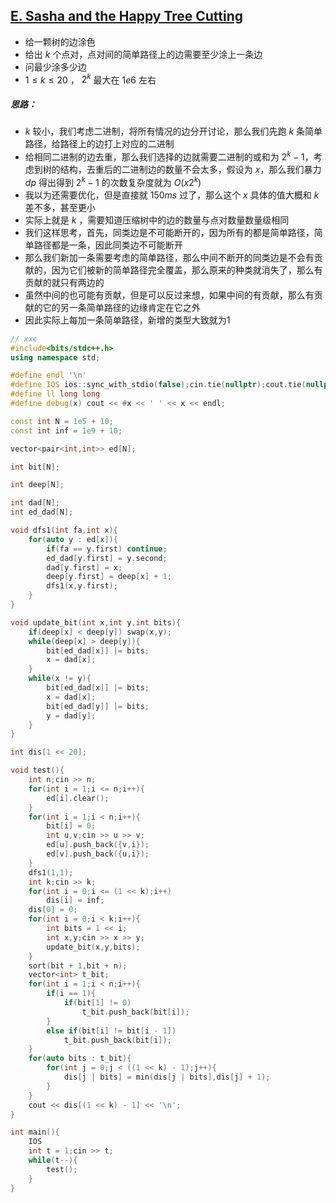 ## [E. Sasha and the Happy Tree Cutting](https://codeforces.com/contest/1929/problem/E)

* 给一颗树的边涂色
* 给出 $k$ 个点对，点对间的简单路径上的边需要至少涂上一条边
* 问最少涂多少边
*  $1\leq k\leq 20$ ， $2^k$ 最大在 $1e6$ 左右

##### 思路：

*  $k$ 较小，我们考虑二进制，将所有情况的边分开讨论，那么我们先跑 $k$ 条简单路径，给路径上的边打上对应的二进制
* 给相同二进制的边去重，那么我们选择的边就需要二进制的或和为 $2^k-1$，考虑到树的结构，去重后的二进制边的数量不会太多，假设为 $x$，那么我们暴力 $dp$ 得出得到 $2^k-1$ 的次数复杂度就为 $O(x2^k)$
* 我以为还需要优化，但是直接就 $150ms$ 过了，那么这个 $x$ 具体的值大概和 $k$ 差不多，甚至更小
* 实际上就是 $k$ ，需要知道压缩树中的边的数量与点对数量数量级相同
* 我们这样思考，首先，同类边是不可能断开的，因为所有的都是简单路径，简单路径都是一条，因此同类边不可能断开
* 那么我们新加一条需要考虑的简单路径，那么中间不断开的同类边是不会有贡献的，因为它们被新的简单路径完全覆盖，那么原来的种类就消失了，那么有贡献的就只有两边的
* 虽然中间的也可能有贡献，但是可以反过来想，如果中间的有贡献，那么有贡献的它的另一条简单路径的边缘肯定在它之外
* 因此实际上每加一条简单路径，新增的类型大致就为1

```cpp
// xxc
#include<bits/stdc++.h>
using namespace std;

#define endl '\n'
#define IOS ios::sync_with_stdio(false);cin.tie(nullptr);cout.tie(nullptr);
#define ll long long
#define debug(x) cout << #x << ' ' << x << endl;

const int N = 1e5 + 10;
const int inf = 1e9 + 10;

vector<pair<int,int>> ed[N];

int bit[N];

int deep[N];

int dad[N];
int ed_dad[N];

void dfs1(int fa,int x){
	for(auto y : ed[x]){
		if(fa == y.first) continue;
		ed_dad[y.first] = y.second;
		dad[y.first] = x;
		deep[y.first] = deep[x] + 1;
		dfs1(x,y.first);
	}
}

void update_bit(int x,int y,int bits){
	if(deep[x] < deep[y]) swap(x,y);
	while(deep[x] > deep[y]){
		bit[ed_dad[x]] |= bits;
		x = dad[x];
	}
	while(x != y){
		bit[ed_dad[x]] |= bits;
		x = dad[x];
		bit[ed_dad[y]] |= bits;
		y = dad[y];
	}
}

int dis[1 << 20];

void test(){
	int n;cin >> n;
	for(int i = 1;i <= n;i++){
		ed[i].clear();
	}
	for(int i = 1;i < n;i++){
		bit[i] = 0;
		int u,v;cin >> u >> v;
		ed[u].push_back({v,i});
		ed[v].push_back({u,i});
	}
	dfs1(1,1);
	int k;cin >> k;
	for(int i = 0;i <= (1 << k);i++)
		dis[i] = inf;
	dis[0] = 0;
	for(int i = 0;i < k;i++){
		int bits = 1 << i;
		int x,y;cin >> x >> y;
		update_bit(x,y,bits);
	}
	sort(bit + 1,bit + n);
	vector<int> t_bit;
	for(int i = 1;i < n;i++){
		if(i == 1){
			if(bit[1] != 0)
				t_bit.push_back(bit[i]);
		}
		else if(bit[i] != bit[i - 1])
			t_bit.push_back(bit[i]);
	}
	for(auto bits : t_bit){
		for(int j = 0;j < ((1 << k) - 1);j++){
			dis[j | bits] = min(dis[j | bits],dis[j] + 1);
		}
	}
	cout << dis[(1 << k) - 1] << '\n';
}

int main(){
	IOS
	int t = 1;cin >> t;
	while(t--){
		test();
	}
}
```

